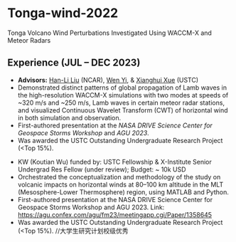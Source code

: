 # Tonga-wind-2022

Tonga Volcano Wind Perturbations Investigated Using WACCM-X and Meteor Radars

## Experience (JUL – DEC 2023)

*   **Advisors:** [Han-Li Liu](https://scholar.google.com/citations?user=m69-xGcAAAAJ&hl=en) (NCAR), [Wen Yi](https://www.scopus.com/authid/detail.uri?authorId=57162229500), & [Xianghui Xue](https://www.scopus.com/authid/detail.uri?authorId=16023556800) (USTC)
*   Demonstrated distinct patterns of global propagation of Lamb waves in the high-resolution WACCM-X simulations with two modes at speeds of ~320 m/s and ~250 m/s, Lamb waves in certain meteor radar stations, and visualized Continuous Wavelet Transform (CWT) of horizontal wind in both simulation and observation.
*   First-authored presentation at the *NASA DRIVE Science Center for Geospace Storms Workshop* and *AGU 2023*.
*   Was awarded the USTC Outstanding Undergraduate Research Project (<Top 15%).

- KW (Koutian Wu) funded by: USTC Fellowship & X-Institute Senior Undergrad Res Fellow (under review); Budget: ~ 10k USD
- Orchestrated the conceptualization and methodology of the study on volcanic impacts on horizontal winds at 80–100 km altitude in the MLT (Mesosphere-Lower Thermosphere) region, using MATLAB and Python.
- First-authored presentation at the NASA DRIVE Science Center for Geospace Storms Workshop and AGU 2023. Link: https://agu.confex.com/agu/fm23/meetingapp.cgi/Paper/1358645
- Was awarded the USTC Outstanding Undergraduate Research Project (<Top 15%). //大学生研究计划校级优秀